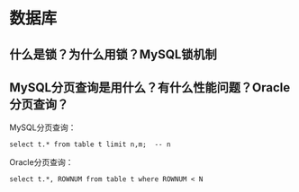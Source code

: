 # 数据库

## 什么是锁？为什么用锁？MySQL锁机制


## MySQL分页查询是用什么？有什么性能问题？Oracle分页查询？
MySQL分页查询：

    select t.* from table t limit n,m;  -- n
    
Oracle分页查询：

    select t.*, ROWNUM from table t where ROWNUM < N

